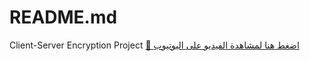 # README.md
Client-Server Encryption Project
[🔗 اضغط هنا لمشاهدة الفيديو على اليوتيوب](https://youtu.be/3ctuoy5KXhk)
